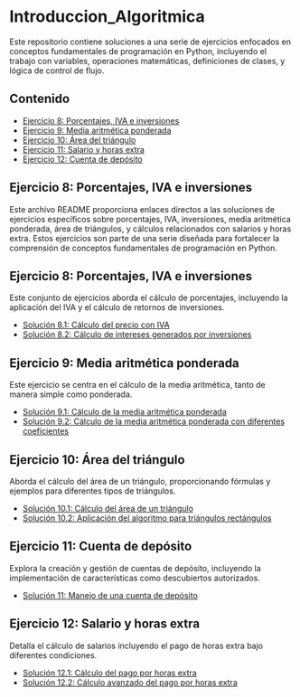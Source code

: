 # Introduccion_Algoritmica

Este repositorio contiene soluciones a una serie de ejercicios enfocados en conceptos fundamentales de programación en Python, incluyendo el trabajo con variables, operaciones matemáticas, definiciones de clases, y lógica de control de flujo.

## Contenido

- [Ejercicio 8: Porcentajes, IVA e inversiones](#ejercicio-8-porcentajes-iva-e-inversiones)
- [Ejercicio 9: Media aritmética ponderada](#ejercicio-9-media-aritmética-ponderada)
- [Ejercicio 10: Área del triángulo](#ejercicio-10-área-del-triángulo)
- [Ejercicio 11: Salario y horas extra](#ejercicio-11-salario-y-horas-extra)
- [Ejercicio 12: Cuenta de depósito](#ejercicio-12-cuenta-de-depósito)

## Ejercicio 8: Porcentajes, IVA e inversiones

Este archivo README proporciona enlaces directos a las soluciones de ejercicios específicos sobre porcentajes, IVA, inversiones, media aritmética ponderada, área de triángulos, y cálculos relacionados con salarios y horas extra. Estos ejercicios son parte de una serie diseñada para fortalecer la comprensión de conceptos fundamentales de programación en Python.

## Ejercicio 8: Porcentajes, IVA e inversiones

Este conjunto de ejercicios aborda el cálculo de porcentajes, incluyendo la aplicación del IVA y el cálculo de retornos de inversiones.

- [Solución 8.1: Cálculo del precio con IVA](https://github.com/vdiazqui/Ejercicios_Introduccion_Algoritmica/blob/main/8.1_Porcentajes_IVA_inversiones.py)
- [Solución 8.2: Cálculo de intereses generados por inversiones](https://github.com/vdiazqui/Ejercicios_Introduccion_Algoritmica/blob/main/8.2_Porcentajes_IVA_inversiones.py)

## Ejercicio 9: Media aritmética ponderada

Este ejercicio se centra en el cálculo de la media aritmética, tanto de manera simple como ponderada.

- [Solución 9.1: Cálculo de la media aritmética ponderada](https://github.com/vdiazqui/Ejercicios_Introduccion_Algoritmica/blob/main/9.1_Media_aritm%C3%A9tica_ponderada.py)
- [Solución 9.2: Cálculo de la media aritmética ponderada con diferentes coeficientes](https://github.com/vdiazqui/Ejercicios_Introduccion_Algoritmica/blob/main/9.2_Media_aritm%C3%A9tica_ponderada.py)

## Ejercicio 10: Área del triángulo

Aborda el cálculo del área de un triángulo, proporcionando fórmulas y ejemplos para diferentes tipos de triángulos.

- [Solución 10.1: Cálculo del área de un triángulo](https://github.com/vdiazqui/Ejercicios_Introduccion_Algoritmica/blob/main/10.1_%C3%81rea_tri%C3%A1ngulo.py)
- [Solución 10.2: Aplicación del algoritmo para triángulos rectángulos](https://github.com/vdiazqui/Ejercicios_Introduccion_Algoritmica/blob/main/10.2_%C3%81rea_tri%C3%A1ngulo.py)

## Ejercicio 11: Cuenta de depósito

Explora la creación y gestión de cuentas de depósito, incluyendo la implementación de características como descubiertos autorizados.

- [Solución 11: Manejo de una cuenta de depósito](https://github.com/vdiazqui/Ejercicios_Introduccion_Algoritmica/blob/main/11_Cuenta_dep%C3%B3sito.py)

## Ejercicio 12: Salario y horas extra

Detalla el cálculo de salarios incluyendo el pago de horas extra bajo diferentes condiciones.

- [Solución 12.1: Cálculo del pago por horas extra](https://github.com/vdiazqui/Ejercicios_Introduccion_Algoritmica/blob/main/12.1_Salario_horas_extra.py)
- [Solución 12.2: Cálculo avanzado del pago por horas extra](https://github.com/vdiazqui/Ejercicios_Introduccion_Algoritmica/blob/main/12.2_Salario_horas_extra.py)


